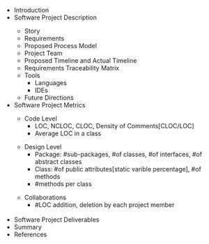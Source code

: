 <ul>
<li>Introduction</li>
<li>Software Project Description</li>
  <ul>
  <li>Story</li>
  <li>Requirements</li> 
  <li>Proposed Process Model</li>
  <li>Project Team</li>
  <li>Proposed Timeline and Actual Timeline</li>
  <li>Requirements Traceability Matrix</li>
  <li>Tools
      <ul>
      <li>Languages</li>
      <li>IDEs</li>
      </ul>
  </li>
  <li>Future Directions</li>
  </ul>
<li>Software Project Metrics</li>
  <ul>
  <li>Code Level
      <ul><li>LOC, NCLOC, CLOC, Density of Comments[CLOC/LOC]</li>
      <li>Average LOC in a class</li></ul>
  </li></ul>
  <ul>
  <li>Design Level
	    <ul><li>Package: #sub-packages, #of classes, #of interfaces, #of abstract classes</li>
          <li>Class: #of public attributes[static varible percentage], #of methods </li>
          <li>#methods per class</li></ul>
   </li></ul>
   <ul>
   <li>Collaborations
	   <ul><li>#LOC addition, deletion by each project member</li></ul>
   </li></ul>
   <br/>
<li>Software Project Deliverables</li>
<li>Summary</li>
<li>References</li>
</ul>
